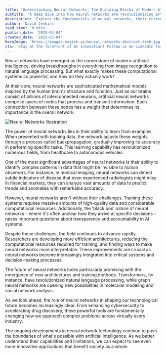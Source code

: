 ```yaml
---
title: 'Understanding Neural Networks: The Building Blocks of Modern AI'
subtitle: 'A deep dive into how neural networks are revolutionizing artificial intelligence'
description: 'Explore the fundamentals of neural networks, their current applications, and how these sophisticated mathematical models are revolutionizing artificial intelligence across industries. Learn about their structure, capabilities, and the challenges they face in modern computing.'
author: 'David Jenkins'
read_time: '8 mins'
publish_date: '2025-03-04'
created_date: '2025-03-04'
heroImage: 'https://images.magick.ai/neural-networks-abstract-tech.jpg'
cta: 'Stay at the forefront of AI innovation! Follow us on LinkedIn for daily updates on neural networks, machine learning, and the latest breakthroughs in artificial intelligence.'
---
```


Neural networks have emerged as the cornerstone of modern artificial intelligence, driving breakthroughs in everything from image recognition to natural language processing. But what exactly makes these computational systems so powerful, and how do they actually work?

At their core, neural networks are sophisticated mathematical models inspired by the human brain's structure and function. Just as our brains consist of billions of interconnected neurons, artificial neural networks comprise layers of nodes that process and transmit information. Each connection between these nodes has a weight that determines its importance in the overall network.

![Neural Networks Illustration](https://images.magick.ai/neural-networks-inside-view.jpg)

The power of neural networks lies in their ability to learn from examples. When presented with training data, the network adjusts these weights through a process called backpropagation, gradually improving its accuracy in performing specific tasks. This learning capability has revolutionized numerous fields, from healthcare to autonomous vehicles.

One of the most significant advantages of neural networks is their ability to identify complex patterns in data that might be invisible to human observers. For instance, in medical imaging, neural networks can detect subtle indicators of disease that even experienced radiologists might miss. In financial markets, they can analyze vast amounts of data to predict trends and anomalies with remarkable accuracy.

However, neural networks aren't without their challenges. Training these systems requires massive amounts of high-quality data and considerable computational resources. Additionally, the 'black box' nature of neural networks – where it's often unclear how they arrive at specific decisions – raises important questions about transparency and accountability in AI systems.

Despite these challenges, the field continues to advance rapidly. Researchers are developing more efficient architectures, reducing the computational resources required for training, and finding ways to make neural networks more interpretable. These improvements are crucial as neural networks become increasingly integrated into critical systems and decision-making processes.

The future of neural networks looks particularly promising with the emergence of new architectures and training methods. Transformers, for instance, have revolutionized natural language processing, while graph neural networks are opening new possibilities in molecular modeling and social network analysis.

As we look ahead, the role of neural networks in shaping our technological future becomes increasingly clear. From enhancing cybersecurity to accelerating drug discovery, these powerful tools are fundamentally changing how we approach complex problems across virtually every industry.

The ongoing developments in neural network technology continue to push the boundaries of what's possible with artificial intelligence. As we better understand their capabilities and limitations, we can expect to see even more innovative applications that benefit society as a whole.